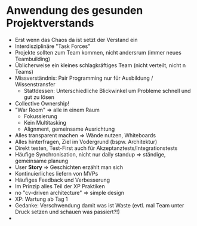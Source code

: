 # Anwendung des gesunden Projektverstands

- Erst wenn das Chaos da ist setzt der Verstand ein
- Interdisziplinäre "Task Forces"
- Projekte sollten zum Team kommen, nicht andersrum (immer neues Teambuilding)
- Üblicherweise ein kleines schlagkräftiges Team (nicht verteilt, nicht n Teams)
- Missverständnis: Pair Programming nur für Ausbildung / Wissenstransfer
    - Stattdessen: Unterschiedliche Blickwinkel um Probleme schnell und gut zu lösen
- Collective Ownership!
- "War Room" => alle in einem Raum
    - Fokussierung
    - Kein Multitasking
    - Alignment, gemeinsame Ausrichtung
- Alles transparent machen => Wände nutzen, Whiteboards
- Alles hinterfragen, Ziel im Vodergrund (bspw. Architektur)
- Direkt testen, Test-First auch für Akzeptanztests/Integrationstests
- Häufige Synchronisation, nicht nur daily standup => ständige, gemeinsame planung
- User **Story** => Geschichten erzählt man sich
- Kontinuierliches liefern von MVPs
- Häufiges Feedback und Verbesserung
- Im Prinzip alles Teil der XP Praktiken
- no "cv-driven architecture" => simple design
- XP: Wartung ab Tag 1
- Gedanke: Verschwendung damit was ist Waste (evtl. mal Team unter Druck setzen und schauen was passiert?!)
- 